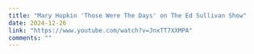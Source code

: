```yaml
---
title: "Mary Hopkin 'Those Were The Days' on The Ed Sullivan Show"
date: 2024-12-26
link: "https://www.youtube.com/watch?v=JnxTT7XXMPA"
comments: ""
---
```


